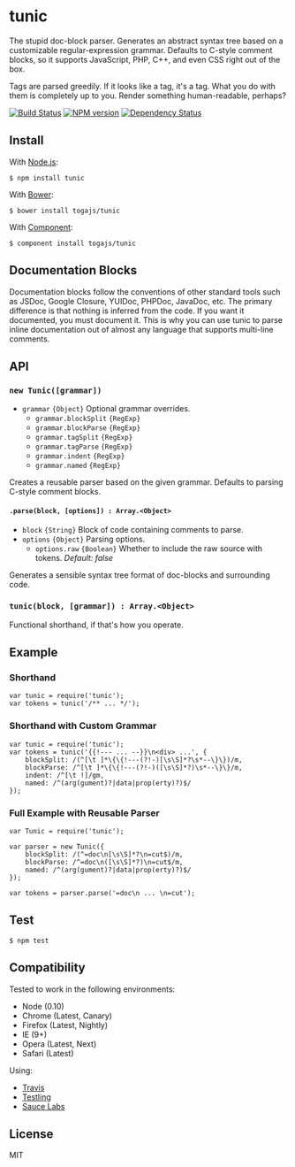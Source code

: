 # tunic

The stupid doc-block parser. Generates an abstract syntax tree based on a customizable regular-expression grammar. Defaults to C-style comment blocks, so it supports JavaScript, PHP, C++, and even CSS right out of the box.

Tags are parsed greedily. If it looks like a tag, it's a tag. What you do with them is completely up to you. Render something human-readable, perhaps?

[![Build Status](https://travis-ci.org/togajs/tunic.png?branch=master)](https://travis-ci.org/togajs/tunic)
[![NPM version](https://badge.fury.io/js/tunic.png)](http://badge.fury.io/js/tunic)
[![Dependency Status](https://gemnasium.com/togajs/tunic.png)](https://gemnasium.com/togajs/tunic)

## Install

With [Node.js](http://nodejs.org):

    $ npm install tunic

With [Bower](http://bower.io):

    $ bower install togajs/tunic

With [Component](http://component.io):

    $ component install togajs/tunic

## Documentation Blocks

Documentation blocks follow the conventions of other standard tools such as JSDoc, Google Closure, YUIDoc, PHPDoc, JavaDoc, etc. The primary difference is that nothing is inferred from the code. If you want it documented, you must document it. This is why you can use tunic to parse inline documentation out of almost any language that supports multi-line comments.

## API

### `new Tunic([grammar])`

- `grammar` `{Object}` Optional grammar overrides.
  - `grammar.blockSplit` `{RegExp}`
  - `grammar.blockParse` `{RegExp}`
  - `grammar.tagSplit` `{RegExp}`
  - `grammar.tagParse` `{RegExp}`
  - `grammar.indent` `{RegExp}`
  - `grammar.named` `{RegExp}`

Creates a reusable parser based on the given grammar. Defaults to parsing C-style comment blocks.

#### `.parse(block, [options]) : Array.<Object>`

- `block` `{String}` Block of code containing comments to parse.
- `options` `{Object}` Parsing options.
  - `options.raw` `{Boolean}` Whether to include the raw source with tokens. _Default: false_

Generates a sensible syntax tree format of doc-blocks and surrounding code.

### `tunic(block, [grammar]) : Array.<Object>`

Functional shorthand, if that's how you operate.

## Example

### Shorthand

    var tunic = require('tunic');
    var tokens = tunic('/** ... */');

### Shorthand with Custom Grammar

    var tunic = require('tunic');
    var tokens = tunic('{{!--- ... --}}\n<div> ...', {
        blockSplit: /(^[\t ]*\{\{!---(?!-)[\s\S]*?\s*--\}\})/m,
        blockParse: /^[\t ]*\{\{!---(?!-)([\s\S]*?)\s*--\}\}/m,
        indent: /^[\t !]/gm,
        named: /^(arg(gument)?|data|prop(erty)?)$/
    });

### Full Example with Reusable Parser

    var Tunic = require('tunic');

    var parser = new Tunic({
        blockSplit: /(^=doc\n[\s\S]*?\n=cut$)/m,
        blockParse: /^=doc\n([\s\S]*?)\n=cut$/m,
        named: /^(arg(gument)?|data|prop(erty)?)$/
    });

    var tokens = parser.parse('=doc\n ... \n=cut');

## Test

    $ npm test

## Compatibility

Tested to work in the following environments:

- Node (0.10)
- Chrome (Latest, Canary)
- Firefox (Latest, Nightly)
- IE (9+)
- Opera (Latest, Next)
- Safari (Latest)

Using:

- [Travis](https://travis-ci.org/togajs/tunic)
- [Testling](http://ci.testling.com/togajs/tunic)
- [Sauce Labs](https://saucelabs.com/u/togajs-tunic)

## License

MIT
